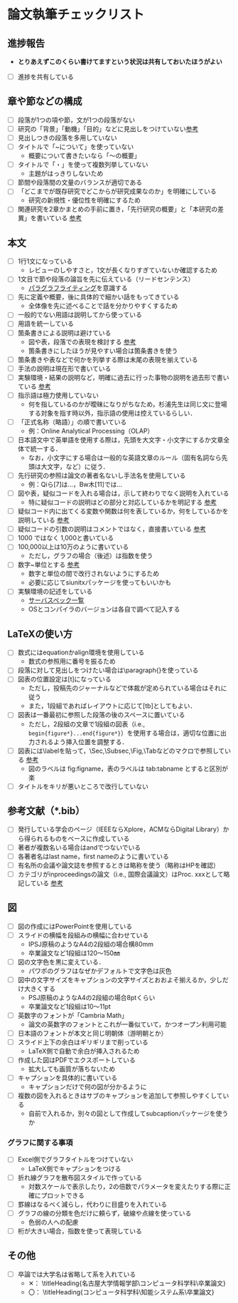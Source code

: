 # 論文執筆チェックリスト

## 進捗報告

- **とりあえずこのくらい書けてますという状況は共有しておいたほうがよい**
- [ ] 進捗を共有している

## 章や節などの構成

- [ ] 段落が1つの項や節，文が1つの段落がない
- [ ] 研究の「背景」「動機」「目的」などに見出しをつけていない[参考](https://github.com/dbgroup-nagoya-u/202104-bachelor-thesis-hirano/pull/2#discussion_r801192646)
- [ ] 見出しつきの段落を多用していない
- [ ] タイトルで「~について」を使っていない
  - 概要について書きたいなら「～の概要」
- [ ] タイトルで「・」を使って複数列挙していない
  - 主題がはっきりしないため
- [ ] 節間や段落間の文量のバランスが適切である
- [ ] 「どこまでが既存研究でどこからが研究成果なのか」を明確にしている
  - 研究の新規性・優位性を明確にするため
- [ ] 関連研究を2章かまとめの手前に置き，「先行研究の概要」と「本研究の差異」を書いている [参考](https://github.com/dbgroup-nagoya-u/202004-bachelor-thesis-nishimura/pull/8#discussion_r571528882)

## 本文

- [ ] 1行1文になっている
  - レビューのしやすさと，1文が長くなりすぎていないか確認するため
- [ ] 1文目で節や段落の論旨を先に伝えている（リードセンテンス）
  - [パラグラフライティング](http://www.ams.eng.osaka-u.ac.jp/user/ishihara/?p=566)を意識する
- [ ] 先に定義や概要，後に具体的で細かい話をもってきている
  - 全体像を先に述べることで話を分かりやすくするため
- [ ] 一般的でない用語は説明してから使っている
- [ ] 用語を統一している
- [ ] 箇条書きによる説明は避けている
  - 図や表，段落での表現を検討する [参考](https://github.com/dbgroup-nagoya-u/202204-b4train-report-kuwamura/pull/4#issuecomment-1165160730)
  - 箇条書きにしたほうが見やすい場合は箇条書きを使う
- [ ] 箇条書きや表などで何かを列挙する際は末尾の表現を揃えている
- [ ] 手法の説明は現在形で書いている
- [ ] 実験環境・結果の説明など，明確に過去に行った事物の説明を過去形で書いている [参考](https://github.com/dbgroup-nagoya-u/202004-bachelor-thesis-nohara/pull/8#discussion_r574490580)
- [ ] 指示語は極力使用していない
  - 何を指しているのかが曖昧になりがちなため，杉浦先生は同じ文に登場する対象を指す時以外，指示語の使用は控えているらしい．
- [ ] 「正式名称（略語）」の順で書いている
  - 例：Online Analytical Processing（OLAP）
- [ ] 日本語文中で英単語を使用する際は，先頭を大文字・小文字にするか文章全体で統一する．
  - なお，小文字にする場合は一般的な英語文章のルール（固有名詞なら先頭は大文字，など）に従う．
- [ ] 先行研究の参照は論文の著者名ないし手法名を使用している
  - 例：Qiら[7]は...，Bw木[11]では...
- [ ] 図や表，疑似コードを入れる場合は，示して終わりでなく説明を入れている
  - 特に疑似コードの説明はどの部分と対応しているかを明記する [参考](https://github.com/dbgroup-nagoya-u/202004-bachelor-thesis-nohara/pull/8#discussion_r572183483)
- [ ] 疑似コード内に出てくる変数や関数は何を表しているか，何をしているかを説明している [参考](https://github.com/dbgroup-nagoya-u/202004-bachelor-thesis-nohara/pull/8#discussion_r573503682)
- [ ] 疑似コードの引数の説明はコメントではなく，直接書いている [参考](https://github.com/dbgroup-nagoya-u/202004-bachelor-thesis-suzuki/pull/4#discussion_r572023021)
- [ ] 1000 ではなく 1,000と書いている
- [ ] 100,000以上は10万のように書いている
  - ただし，グラフの場合（後述）は指数を使う
- [ ] 数字~単位とする [参考](https://github.com/dbgroup-nagoya-u/202004-bachelor-thesis-nohara/pull/8#discussion_r574713763)
  - 数字と単位の間で改行されないようにするため
  - 必要に応じてsiunitxパッケージを使ってもいいかも
- [ ] 実験環境の記述をしている
  - [サーバスペック一覧](https://github.com/dbgroup-nagoya-u/dbgroup/wiki/%E3%82%B9%E3%83%9A%E3%83%83%E3%82%AF%E4%B8%80%E8%A6%A7)
  - OSとコンパイラのバージョンは各自で調べて記入する

## LaTeXの使い方

- [ ] 数式にはequationかalign環境を使用している
  - 数式の参照用に番号を振るため
- [ ] 段落に対して見出しをつけたい場合は\paragraph{}を使っている
- [ ] 図表の位置設定は[t]になっている
  - ただし，投稿先のジャーナルなどで体裁が定められている場合はそれに従う
  - また，1段組であればレイアウトに応じて[tb]としてもよい．
- [ ] 図表は一番最初に参照した段落の後のスペースに置いている
  - ただし，2段組の文章で1段組の図表（i.e., `begin{figure*}...end{figure*}`）を使用する場合は，適切な位置に出力されるよう挿入位置を調整する．
- [ ] 図表には\labelを貼って，\Sec,\Subsec,\Fig,\Tabなどのマクロで参照している [参考](https://github.com/dbgroup-nagoya-u/202004-ipsj2021-nohara/pull/7#discussion_r550384629)
  - 図のラベルは fig:figname，表のラベルは tab:tabname とすると区別が楽
- [ ] タイトルをキリが悪いところで改行していない

## 参考文献（*.bib）

- [ ] 発行している学会のページ（IEEEならXplore，ACMならDigital Library）から得られるものをベースに作成している
- [ ] 著者が複数名いる場合はandでつないでいる
- [ ] 各著者名はlast name，first nameのように書いている
- [ ] 有名所の会議や論文誌を参照するときは略称を使う（略称はHPを確認）
- [ ] カテゴリがinproceedingsの論文（i.e., 国際会議論文）はProc. xxxとして略記している [参考](https://github.com/dbgroup-nagoya-u/202004-ipsj2021-nishimura/pull/5#discussion_r551708006)

## 図

- [ ] 図の作成にはPowerPointを使用している
- [ ] スライドの横幅を段組みの横幅に合わせている
  - IPSJ原稿のようなA4の2段組の場合横80mm
  - 卒業論文など1段組は120～150㎜
- [ ] 図の文字色を黒に変えている．
  - パワポのグラフはなぜかデフォルトで文字色は灰色
- [ ] 図中の文字サイズをキャプションの文字サイズとおおよそ揃えるか，少しだけ大きくする
  - PSJ原稿のようなA4の2段組の場合8ptくらい
  - 卒業論文など1段組は10～11pt
- [ ] 英数字のフォントが「Cambria Math」
  - 論文の英数字のフォントとこれが一番似ていて，かつオープン利用可能
- [ ] 日本語のフォントが本文と同じ明朝体（游明朝とか）
- [ ] スライド上下の余白はギリギリまで削っている
  - LaTeX側で自動で余白が挿入されるため
- [ ] 作成した図はPDFでエクスポートしている
  - 拡大しても画質が落ちないため
- [ ] キャプションを具体的に書いている
  - キャプションだけで何の図が分かるように
- [ ] 複数の図を入れるときはサブのキャプションを追加して参照しやすくしている
  - 自前で入れるか，別々の図として作成してsubcaptionパッケージを使うか

### グラフに関する事項

- [ ] Excel側でグラフタイトルをつけていない
  - LaTeX側でキャプションをつける
- [ ] 折れ線グラフを散布図スタイルで作っている
  - 対数スケールで表示したり，2の倍数でパラメータを変えたりする際に正確にプロットできる
- [ ] 罫線はなるべく減らし，代わりに目盛りを入れている
- [ ] グラフの線の分類を色だけに頼らず，破線や点線を使っている
  - 色弱の人への配慮
- [ ] 桁が大きい場合，指数を使って表現している

## その他

- [ ] 卒論では大学名は省略して系を入れている
  - ✕： \titleHeading{名古屋大学情報学部\\コンピュータ科学科\\卒業論文}
  - 〇： \titleHeading{コンピュータ科学科\\知能システム系\\卒業論文}

